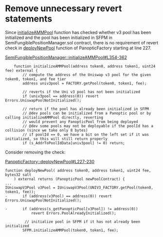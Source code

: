 # Remove unnecessary revert statements

Since [initializeAMMPool](https://github.com/code-423n4/2024-04-panoptic/blob/833312ebd600665b577fbd9c03ffa0daf250ed24/contracts/SemiFungiblePositionManager.sol#L354C1-L362C56) function has checked whether v3 pool has been initialized and the pool has been initialized in SFPM in SemiFungiblePositionManager.sol contract, there is no requirement of revert check in [deployNewPool](https://github.com/code-423n4/2024-04-panoptic/blob/833312ebd600665b577fbd9c03ffa0daf250ed24/contracts/PanopticFactory.sol#L227C1-L230C52) function of PanopticFactory starting at line 227. 

[SemiFungiblePositionManager::initializeAMMPool#L354-362](https://github.com/code-423n4/2024-04-panoptic/blob/833312ebd600665b577fbd9c03ffa0daf250ed24/contracts/SemiFungiblePositionManager.sol#L354C1-L362C56)

```solidity
    function initializeAMMPool(address token0, address token1, uint24 fee) external {
        // compute the address of the Uniswap v3 pool for the given token0, token1, and fee tier
        address univ3pool = FACTORY.getPool(token0, token1, fee);

        // reverts if the Uni v3 pool has not been initialized
        if (univ3pool == address(0)) revert Errors.UniswapPoolNotInitialized();

        // return if the pool has already been initialized in SFPM
        // @dev pools can be initialized from a Panoptic pool or by calling initializeAMMPool directly, reverting
        // would prevent any PanopticPool from being deployed
        // @dev some pools may not be deployable if the poolId has a collision (since we take only 8 bytes)
        // if poolId == 0, we have a bit on the left set if it was initialized, so this will still return properly
        if (s_AddrToPoolIdData[univ3pool] != 0) return;
```

Consider removing the check:

[PanopticFactory::deployNewPool#L227-230](https://github.com/code-423n4/2024-04-panoptic/blob/833312ebd600665b577fbd9c03ffa0daf250ed24/contracts/PanopticFactory.sol#L227C1-L230C52)


```solidity
function deployNewPool( address token0, address token1, uint24 fee, bytes32 salt
    ) external returns (PanopticPool newPoolContract) {
...
IUniswapV3Pool v3Pool = IUniswapV3Pool(UNIV3_FACTORY.getPool(token0, token1, fee));
-       if (address(v3Pool) == address(0)) revert Errors.UniswapPoolNotInitialized();

-       if (address(s_getPanopticPool[v3Pool]) != address(0))
            revert Errors.PoolAlreadyInitialized();

         // initialize pool in SFPM if it has not already been initialized
        SFPM.initializeAMMPool(token0, token1, fee);

```